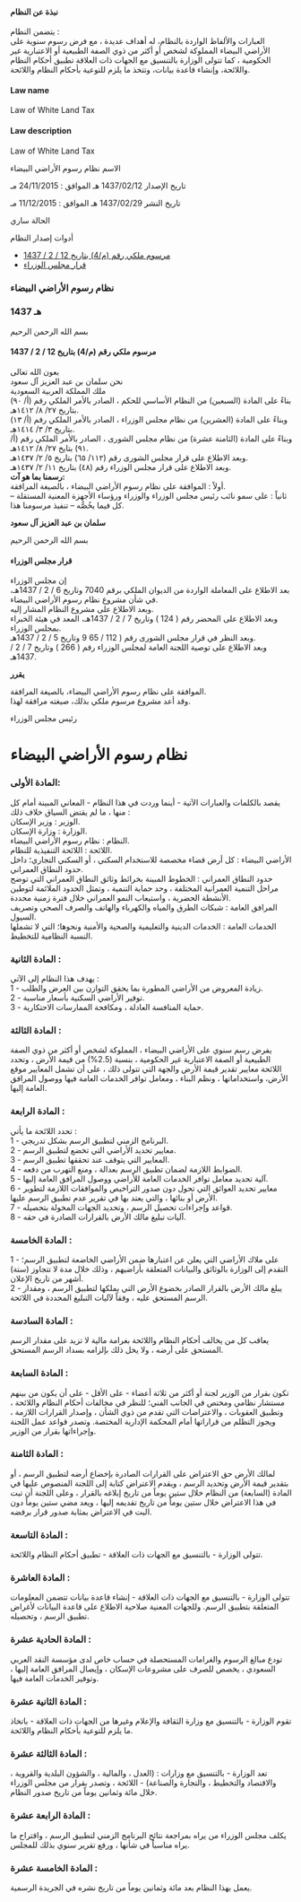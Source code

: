 #### نبذة عن النظام

يتضمن النظام :   
العبارات والألفاظ الواردة بالنظام، له أهداف عديدة ، مع فرض رسوم سنوية على الأراضي البيضاء المملوكة لشخص أو أكثر من ذوي الصفة الطبيعية أو الاعتبارية غير الحكومية ، كما تتولى الوزارة بالتنسيق مع الجهات ذات العلاقة تطبيق أحكام النظام واللائحة، وإنشاء قاعدة بيانات، وتتخذ ما يلزم للتوعية بأحكام النظام واللائحة. 

  


#### Law name

Law of White Land Tax 

#### Law description

Law of White Land Tax 


الاسم نظام رسوم الأراضي البيضاء

تاريخ الإصدار 1437/02/12 هـ الموافق : 24/11/2015 مـ

تاريخ النشر 1437/02/29 هـ الموافق : 11/12/2015 مـ 

الحالة ساري

أدوات إصدار النظام

  * [مرسوم ملكي رقم (م/4) بتاريخ 12 / 2 / 1437](/BoeLaws/Laws/Viewer/a771efb9-aa43-4a3e-bff4-a9b300e6170e?lawId=6932e745-0f61-4f25-9e4a-a9a700f21d6b)
  * [قرار مجلس الوزراء](/BoeLaws/Laws/Viewer/bf9a6e5c-c7c3-41ae-a444-aa1201663c16?lawId=6932e745-0f61-4f25-9e4a-a9a700f21d6b)




### نظام رسوم الأراضي البيضاء

### 1437 هـ

بسم الله الرحمن الرحيم

#### مرسوم ملكي رقم (م/4) بتاريخ 12 / 2 / 1437

بعون الله تعالى   
نحن سلمان بن عبد العزيز آل سعود   
ملك المملكة العربية السعودية  
بناءً على المادة (السبعين) من النظام الأساسي للحكم ، الصادر بالأمر الملكي رقم (أ/ ٩٠) بتاريخ ٢٧/ ٨/ ١٤١٢هـ.   
وبناءً على المادة (العشرين) من نظام مجلس الوزراء ، الصادر بالأمر الملكي رقم (أ/ ١٣) بتاريخ ٣/ ٣/ ١٤١٤هـ.   
وبناءً على المادة (الثامنة عشرة) من نظام مجلس الشورى ، الصادر بالأمر الملكي رقم (أ/ ٩١) بتايخ ٢٧/ ٨/ ١٤١٢هـ.   
وبعد الاطلاع على قرار مجلس الشورى رقم (١١٢/ ٦٥) بتاريخ ٥/ ٢/ ١٤٣٧هـ.   
وبعد الاطلاع على قرار مجلس الوزراء رقم (٤٨) بتاريخ ١١/ ٢/ ١٤٣٧هـ.   
**رسمنا بما هو آت:**  
أولاً : الموافقة على نظام رسوم الأراضي البيضاء ، بالصيغة المرافقة.  
ثانياً : على سمو نائب رئيس مجلس الوزراء والوزراء ورؤساء الأجهزة المعنية المستقلة – كل فيما يخُصُّه – تنفيذ مرسومنا هذا.

**سلمان بن عبد العزيز آل سعود**

بسم الله الرحمن الرحيم

#### قرار مجلس الوزراء

إن مجلس الوزراء   
بعد الاطلاع على المعاملة الواردة من الديوان الملكي برقم 7040 وتاريخ 6 / 2 / 1437هـ، في شأن مشروع نظام رسوم الأراضي البيضاء.  
وبعد الاطلاع على مشروع النظام المشار إليه.  
وبعد الاطلاع على المحضر رقم ( 124 ) وتاريخ 7 / 2 / 1437هـ، المعد في هيئة الخبراء بمجلس الوزراء.  
وبعد النظر في قرار مجلس الشورى رقم ( 112 / 65 9 وتاريخ 5 / 2 / 1437هـ.  
وبعد الاطلاع على توصية اللجنة العامة لمجلس الوزراء رقم ( 266 ) وتاريخ 7 / 2 / 1437هـ.

**يقرر**

الموافقة على نظام رسوم الأراضي البيضاء، بالصيغة المرافقة.  
وقد أعد مشروع مرسوم ملكي بذلك، صيغته مرافقة لهذا.

رئيس مجلس الوزراء 

# نظام رسوم الأراضي البيضاء

### المادة الأولى: 

يقصد بالكلمات والعبارات الآتية - أينما وردت في هذا النظام - المعاني المبينة أمام كل منها ، ما لم يقتض السياق خلاف ذلك :  
الوزير :  وزير الإسكان.  
الوزارة :  وزارة الإسكان.  
النظام :  نظام رسوم الأراضي البيضاء.  
اللائحة : اللائحة التنفيذية للنظام.  
الأراضي البيضاء : كل أرض فضاء مخصصة للاستخدام السكني ، أو السكني التجاري؛ داخل حدود النطاق العمراني.  
حدود النطاق العمراني :  الخطوط المبينة بخرائط وثائق النطاق العمراني التي توضح مراحل التنمية العمرانية المختلفة ، وحد حماية التنمية ، وتمثل الحدود الملائمة لتوطين الأنشطة الحضرية ، واستيعاب النمو العمراني خلال فترة زمنية محددة.  
المرافق العامة :  شبكات الطرق والمياه والكهرباء والهاتف والصرف الصحي وتصريف السيول.  
الخدمات العامة :  الخدمات الدينية والتعليمية والصحية والأمنية ونحوها؛ التي لا تشملها النسبة النظامية للتخطيط. 

### المادة الثانية : 

يهدف هذا النظام إلى الآتي :   
1 - زيادة المعروض من الأراضي المطورة بما يحقق التوازن بين العرض والطلب.  
2 - توفير الأراضي السكنية بأسعار مناسبة.  
3 - حماية المنافسة العادلة ، ومكافحة الممارسات الاحتكارية. 

### المادة الثالثة : 

يفرض رسم سنوي على الأراضي البيضاء ، المملوكة لشخص أو أكثر من ذوي الصفة الطبيعية أو الصفة الاعتبارية غير الحكومية ، بنسبة (2.5%) من قيمة الأرض ، وتحدد اللائحة معايير تقدير قيمة الأرض والجهة التي تتولى ذلك ، على أن تشمل المعايير موقع الأرض، واستخداماتها ، ونظم البناء ، ومعامل توافر الخدمات العامة فيها ووصول المرافق العامة إليها. 

### المادة الرابعة : 

تحدد اللائحة ما يأتي :   
1 - البرنامج الزمني لتطبيق الرسم بشكل تدريجي.  
2 - معايير تحديد الأراضي التي تخضع لتطبيق الرسم.  
3 - المعايير التي يتوقف عند تحققها تطبيق الرسم.  
4 - الضوابط اللازمة لضمان تطبيق الرسم بعدالة ، ومنع التهرب من دفعه.  
5 - آلية تحديد معامل توافر الخدمات العامة للأراضي ووصول المرافق العامة إليها.  
6 - معايير تحديد العوائق التي تحول دون صدور التراخيص والموافقات اللازمة لتطوير الأرض أو بنائها ، والتي يعتد بها في تقرير عدم تطبيق الرسم عليها.  
7 - قواعد وإجراءات تحصيل الرسم ، وتحديد الجهات المخولة بتحصيله.  
8 - آليات تبليغ مالك الأرض بالقرارات الصادرة في حقه. 

### المادة الخامسة : 

1 - على ملاك الأراضي التي يعلن عن اعتبارها ضمن الأراضي الخاضعة لتطبيق الرسم؛ التقدم إلى الوزارة بالوثائق والبيانات المتعلقة بأراضيهم ، وذلك خلال مدة لا تتجاوز (ستة) أشهر من تاريخ الإعلان.  
2 - يبلغ مالك الأرض بالقرار الصادر بخضوع الأرض التي يملكها لتطبيق الرسم ، ومقدار الرسم المستحق عليه ، وفقاً لآليات التبليغ المحددة في اللائحة. 

### المادة السادسة : 

يعاقب كل من يخالف أحكام النظام واللائحة بغرامة مالية لا تزيد على مقدار الرسم المستحق على أرضه ، ولا يخل ذلك بإلزامه بسداد الرسم المستحق. 

### المادة السابعة : 

تكون بقرار من الوزير لجنة أو أكثر من ثلاثة أعضاء - على الأقل - على أن يكون من بينهم مستشار نظامي ومختص في الجانب الفني؛ للنظر في مخالفات أحكام النظام واللائحة ، وتطبيق العقوبات ، والاعتراضات التي تقدم من ذوي الشأن ، وإصدار القرارات اللازمة ، ويجوز التظلم من قراراتها أمام المحكمة الإدارية المختصة. وتصدر قواعد عمل اللجنة وإجراءاتها بقرار من الوزير. 

### المادة الثامنة : 

لمالك الأرض حق الاعتراض على القرارات الصادرة بإخضاع أرضه لتطبيق الرسم ، أو بتقدير قيمة الأرض وتحديد الرسم ، ويقدم الاعتراض كتابة إلى اللجنة المنصوص عليها في المادة (السابعة) من النظام خلال ستين يوماً من تاريخ إبلاغه بالقرار ، وعلى اللجنة أن تبت في هذا الاعتراض خلال ستين يوماً من تاريخ تقديمه إليها ، ويعد مضي ستين يوماً دون البت في الاعتراض بمثابة صدور قرار برفضه. 

### المادة التاسعة : 

تتولى الوزارة - بالتنسيق مع الجهات ذات العلاقة - تطبيق أحكام النظام واللائحة. 

### المادة العاشرة : 

تتولى الوزارة - بالتنسيق مع الجهات ذات العلاقة - إنشاء قاعدة بيانات تتضمن المعلومات المتعلقة بتطبيق الرسم. وللجهات المعنية صلاحية الاطلاع على قاعدة البيانات لأغراض تطبيق الرسم ، وتحصيله. 

### المادة الحادية عشرة : 

تودع مبالغ الرسوم والغرامات المستحصلة في حساب خاص لدى مؤسسة النقد العربي السعودي ، يخصص للصرف على مشروعات الإسكان ، وإيصال المرافق العامة إليها ، وتوفير الخدمات العامة فيها. 

### المادة الثانية عشرة : 

تقوم الوزارة - بالتنسيق مع وزارة الثقافة والإعلام وغيرها من الجهات ذات العلاقة - باتخاذ ما يلزم للتوعية بأحكام النظام واللائحة. 

### المادة الثالثة عشرة : 

تعد الوزارة - بالتنسيق مع وزارات : (العدل ، والمالية ، والشؤون البلدية والقروية ، والاقتصاد والتخطيط ، والتجارة والصناعة) - اللائحة ، وتصدر بقرار من مجلس الوزراء خلال مائة وثمانين يوماً من تاريخ صدور النظام. 

### المادة الرابعة عشرة : 

يكلف مجلس الوزراء من يراه بمراجعة نتائج البرنامج الزمني لتطبيق الرسم ، واقتراح ما يراه مناسباً في شأنها ، ورفع تقرير سنوي بذلك للمجلس. 

### المادة الخامسة عشرة : 

يعمل بهذا النظام بعد مائة وثمانين يوماً من تاريخ نشره في الجريدة الرسمية. 
